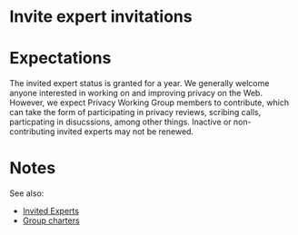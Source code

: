 # Invite expert invitations

# Expectations

The invited expert status is granted for a year. We generally welcome anyone interested in working on and improving privacy on the Web. However, we expect Privacy Working Group members to contribute, which can take the form of participating in privacy reviews, scribing calls, particpating in disucssions, among other things. Inactive or non-contributing invited experts may not be renewed.

# Notes

See also:

* [Invited Experts](https://www.w3.org/invited-experts/)
* [Group charters](https://www.w3.org/groups/wg/privacy/charters/)
